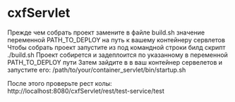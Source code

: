 # cxfServlet

Прежде чем собрать проект замените в файле build.sh значение переменной PATH_TO_DEPLOY на путь к вашему контейнеру сервлетов
Чтобы собрать проект запустите из под командной строки билд скрипт ./build.sh
Проект собирется и задеплоится по указанному в переменной PATH_TO_DEPLOY пути
Затем зайдите в в ваш контейнер сервелетов и запустите его:
/path/to/your/container_servlet/bin/startup.sh

После этого проверьте рест колы: http://localhost:8080/cxfServlet/rest/test-service/test
